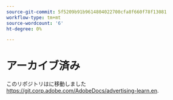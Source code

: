```yaml
---
source-git-commit: 5f5209b91b9614804022700cfa8f660f78f13081
workflow-type: tm+mt
source-wordcount: '6'
ht-degree: 0%

---
```

# アーカイブ済み

このリポジトリはに移動しました <https://git.corp.adobe.com/AdobeDocs/advertising-learn.en>.
